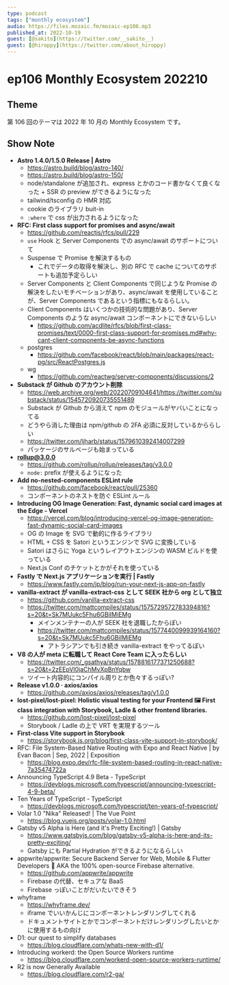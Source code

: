 ```yaml
---
type: podcast
tags: ["monthly ecosystem"]
audio: https://files.mozaic.fm/mozaic-ep106.mp3
published_at: 2022-10-19
guest: [@sakito](https://twitter.com/__sakito__)
guest: [@hiroppy](https://twitter.com/about_hiroppy)
---
```


# ep106 Monthly Ecosystem 202210

## Theme

第 106 回のテーマは 2022 年 10 月の Monthly Ecosystem です。


## Show Note

- **Astro 1.4.0/1.5.0 Release | Astro**
  - https://astro.build/blog/astro-140/
  - https://astro.build/blog/astro-150/
  - node/standalone が追加され、express とかのコード書かなくて良くなった + SSR の preview ができるようになった
  - tailwind/tsconfig の HMR 対応
  - cookie のライブラリ buit-in
  - `:where` で css が出力されるようになった
- **RFC: First class support for promises and async/await**
  - https://github.com/reactjs/rfcs/pull/229
  - `use` Hook と Server Components での async/await のサポートについて
  - Suspense で Promise を解決するもの
    - これでデータの取得を解決し、別の RFC で cache についてのサポートも追加予定らしい
  - Server Components と Client Components で同じような Promise の解決をしたいモチベーションがあり、async/await を使用していることが、Server Components であるという指標にもなるらしい。
  - Client Components はいくつかの技術的な問題があり、Server Components のような async/await コンポーネントにできないらしい
    - https://github.com/acdlite/rfcs/blob/first-class-promises/text/0000-first-class-support-for-promises.md#why-cant-client-components-be-async-functions
  - postgres
    - https://github.com/facebook/react/blob/main/packages/react-pg/src/ReactPostgres.js
  - wg
    - https://github.com/reactwg/server-components/discussions/2
- **Substack が Github のアカウント削除**
  - https://web.archive.org/web/20220709104641/https://twitter.com/substack/status/1545720920735551489
  - Substack が Github から消えて npm のモジュールがヤバいことになってる
  - どうやら消した理由は npm/github の 2FA 必須に反対しているかららしい
  - https://twitter.com/ljharb/status/1579610392414007299
  - パッケージのサルベージも始まっている
- **rollup@3.0.0**
  - https://github.com/rollup/rollup/releases/tag/v3.0.0
  - `node:` prefix が使えるようになった
- **Add no-nested-components ESLint rule**
  - https://github.com/facebook/react/pull/25360
  - コンポーネントのネストを防ぐ ESLint ルール
- **Introducing OG Image Generation: Fast, dynamic social card images at the Edge - Vercel**
  - https://vercel.com/blog/introducing-vercel-og-image-generation-fast-dynamic-social-card-images
  - OG の Image を SVG で動的に作るライブラリ
  - HTML + CSS を Satori というエンジンで SVG に変換している
  - Satori はさらに Yoga というレイアウトエンジンの WASM ビルドを使っている
  - Next.js Conf のチケットとかがそれを使っている
- **Fastly で Next.js アプリケーションを実行 | Fastly**
  - https://www.fastly.com/jp/blog/run-your-next-js-app-on-fastly
- **vanilla-extract が vanilla-extract-css として SEEK 社から org として独立**
  - https://github.com/vanilla-extract-css
  - https://twitter.com/mattcompiles/status/1575729572783394816?s=20&t=Sk7MUukc5Fhu6GBiIMiEMg
    - メインメンテナーの人が SEEK 社を退職したからぽい
    - https://twitter.com/mattcompiles/status/1577440099939164160?s=20&t=Sk7MUukc5Fhu6GBiIMiEMg
      - アトラシアンでも引き続き vanilla-extract をやってるぽい
- **V8 の人が meta に転職して React Core Team に入ったらしい**
  - https://twitter.com/_gsathya/status/1578816177371250688?s=20&t=2zEEpVl0jaChMvXpBnYqbw
  - ツイート内容的にコンパイル周りとか色々するっぽい?
- **Release v1.0.0 · axios/axios**
  - https://github.com/axios/axios/releases/tag/v1.0.0
- **lost-pixel/lost-pixel: Holistic visual testing for your Frontend 🖼 First class integration with Storybook, Ladle & other frontend libraries.**
  - https://github.com/lost-pixel/lost-pixel
  - Storybook / Ladle の上で VRT を実現するツール
- **First-class Vite support in Storybook**
  - https://storybook.js.org/blog/first-class-vite-support-in-storybook/
- RFC: File System-Based Native Routing with Expo and React Native | by Evan Bacon | Sep, 2022 | Exposition
  - https://blog.expo.dev/rfc-file-system-based-routing-in-react-native-7a35474722a
- Announcing TypeScript 4.9 Beta - TypeScript
  - https://devblogs.microsoft.com/typescript/announcing-typescript-4-9-beta/
- Ten Years of TypeScript - TypeScript
  - https://devblogs.microsoft.com/typescript/ten-years-of-typescript/
- Volar 1.0 "Nika" Released! | The Vue Point
  - https://blog.vuejs.org/posts/volar-1.0.html
- Gatsby v5 Alpha is Here (and it's Pretty Exciting!) | Gatsby
  - https://www.gatsbyjs.com/blog/gatsby-v5-alpha-is-here-and-its-pretty-exciting/
  - Gatsby にも Partial Hydration ができるようになるらしい
- appwrite/appwrite: Secure Backend Server for Web, Mobile & Flutter Developers 🚀 AKA the 100% open-source Firebase alternative.
  - https://github.com/appwrite/appwrite
  - Firebase の代替、セキュアな BaaS
  - Firebase っぽいことがだいたいできそう
- whyframe
  - https://whyframe.dev/
  - iframe でいいかんじにコンポーネントレンダリングしてくれる
  - ドキュメントサイトとかでコンポーネントだけレンダリングしたいとかに使用するもの向け
- D1: our quest to simplify databases
  - https://blog.cloudflare.com/whats-new-with-d1/
- Introducing workerd: the Open Source Workers runtime
  - https://blog.cloudflare.com/workerd-open-source-workers-runtime/
- R2 is now Generally Available
  - https://blog.cloudflare.com/r2-ga/